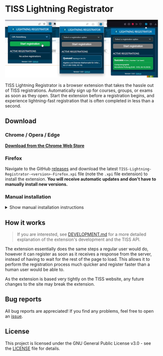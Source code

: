 # TISS Lightning Registrator

[![Screenshot of the extension being shown in three different browsers](images/Screenshots.png)](https://chromewebstore.google.com/detail/aafcdagpbbpnjpnfofompbhefgpddimi)

TISS Lightning Registrator is a browser extension that takes the hassle out of TISS registrations. Automatically sign up for courses, groups, or exams as soon as they open. Start the extension before a registration begins, and experience lightning-fast registration that is often completed in less than a second.

## Download

### Chrome / Opera / Edge

[**Download from the Chrome Web Store**](https://chromewebstore.google.com/detail/aafcdagpbbpnjpnfofompbhefgpddimi)

### Firefox

Navigate to the GitHub [releases](https://github.com/The-breakbar/TISS-Lightning-Registrator/releases) and download the latest `TISS-Lightning-Registrator-<version>-Firefox.xpi` file (note the `.xpi` file extension) to install the extension. **You will receive automatic updates and don't have to manually install new versions.**

### Manual installation

<details>
<summary>Show manual installation instructions</summary>

**This installation method is not recommended for regular users, as you will not receive updates this way.** This method should only be used for development purposes or if you are unable to use the other installation methods. New updates will have to be manually downloaded and installed.

### Chrome / Opera / Edge

1. Download the zip of the latest `Unpacked` release from the GitHub [releases](https://github.com/The-breakbar/TISS-Lightning-Registrator/releases) and extract it (or clone the repo).
2. Navigate to the browser page of your installed extensions. It can be found under "Manage extensions" in your browser options or by going to the following links depending on your browser:

   - Chrome: `chrome://extensions`
   - Opera: `opera://extensions`
   - Edge: `edge://extensions`

3. Enable "Developer mode" in the top right (left side for Edge).
4. Click the "Load unpacked extension" button and select the unpacked folder which you downloaded (make sure you select the folder which contains all the files).

### Firefox

Due to the manual installation process, Firefox unfortunately requires the extension to be reinstalled every time the browser is restarted.

1. Download the zip of the latest `Unpacked` Firefox release from the GitHub [releases](https://github.com/The-breakbar/TISS-Lightning-Registrator/releases) and unpack it (or clone the repo).
2. Navigate to `about:debugging#/runtime/this-firefox`.
3. Click the "Load Temporary Add-on..." button and select the `manifest.json` file in the unpacked folder which you downloaded.

</details>

## How it works

> If you are interested, see [DEVELOPMENT.md](DEVELOPMENT.md) for a more detailed explanation of the extension's development and the TISS API.

The extension essentially does the same steps a regular user would do, however it can register as soon as it receives a response from the server, instead of having to wait for the rest of the page to load. This allows it to perform the registration process much quicker and register faster than a human user would be able to.

As the extension is based very tightly on the TISS website, any future changes to the site may break the extension.

## Bug reports

All bug reports are appreciated! If you find any problems, feel free to open an [issue](https://github.com/The-breakbar/TISS-Lightning-Registrator/issues).

## License

This project is licensed under the GNU General Public License v3.0 - see the [LICENSE](LICENSE) file for details.
